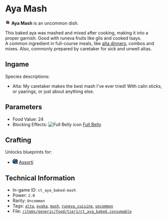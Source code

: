 # Aya Mash

<img src="https://raw.githubusercontent.com/Ceterai/Enternia/main/items/generic/food/tier1/ct_aya_baked.png" alt="Aya Mash icon" loading="lazy" height=16px width="auto" /> **Aya Mash** is an uncommon dish.

This baked aya was mashed and mixed after cooking, making it into a proper garnish. Good with runeva fruits like gils and cooked tsays.  
A common ingredient in full-course meals, like [alta dinners](https://ceterai.github.io/MyEnternia/Wiki/altadinners), combos and mixes. Also, commonly prepared by caretaker for sick and unwell altas.

## Ingame

Species descriptions:

- Alta: My caretaker makes the best mash I've ever tried! With calin sticks, or yaarings, or just about anything else.

## Parameters

- Food Value: 24
- Blocking Effects: <img src="https://starbounder.org/mediawiki/images/6/60/Status_Well_Fed.png" alt="Full Belly icon" loading="lazy" height=16px width=16px /> [Full Belly](https://starbounder.org/Full_Belly)

## Crafting

Unlocks blueprints for:

- <img src="https://raw.githubusercontent.com/Ceterai/Enternia/main/items/generic/food/tier2/ct_assorti.png" alt="Assorti icon" loading="lazy" height=16px width="auto" /> [Assorti](https://ceterai.github.io/MyEnternia/Wiki/Assorti)

## Technical Information

- In-game ID: `ct_aya_baked-mash`
- Power: `2.0`
- Rarity: `Uncommon`
- Tags: [`alta`](https://ceterai.github.io/MyEnternia/Wiki/Tags/Alta), [`ayaka`](https://ceterai.github.io/MyEnternia/Wiki/Tags/Ayaka), [`mash`](https://ceterai.github.io/MyEnternia/Wiki/Tags/Mash), [`runeva_cuisine`](https://ceterai.github.io/MyEnternia/Wiki/Tags/RunevaCuisine), [`uncommon`](https://ceterai.github.io/MyEnternia/Wiki/Tags/Uncommon)
- File: [`/items/generic/food/tier1/ct_aya_baked.consumable`](https://github.com/Ceterai/Enternia/blob/main/items/generic/food/tier1/ct_aya_baked.consumable)
